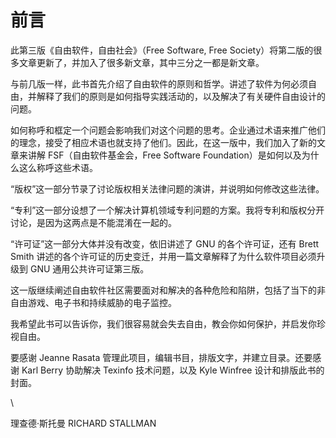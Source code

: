 # 前言

此第三版《自由软件，自由社会》（Free Software, Free Society）将第二版的很多文章更新了，并加入了很多新文章，其中三分之一都是新文章。

与前几版一样，此书首先介绍了自由软件的原则和哲学。讲述了软件为何必须自由，并解释了我们的原则是如何指导实践活动的，以及解决了有关硬件自由设计的问题。

如何称呼和框定一个问题会影响我们对这个问题的思考。企业通过术语来推广他们的理念，接受了相应术语也就支持了他们。因此，在这一版中，我们加入了新的文章来讲解 FSF（自由软件基金会，Free Software Foundation）是如何以及为什么这么称呼这些术语。

“版权”这一部分节录了讨论版权相关法律问题的演讲，并说明如何修改这些法律。

“专利”这一部分设想了一个解决计算机领域专利问题的方案。我将专利和版权分开讨论，是因为这两点是不能混淆在一起的。

“许可证”这一部分大体并没有改变，依旧讲述了 GNU 的各个许可证，还有 Brett Smith 讲述的各个许可证的历史变迁，并用一篇文章解释了为什么软件项目必须升级到 GNU 通用公共许可证第三版。

这一版继续阐述自由软件社区需要面对和解决的各种危险和陷阱，包括了当下的非自由游戏、电子书和持续威胁的电子监控。

我希望此书可以告诉你，我们很容易就会失去自由，教会你如何保护，并启发你珍视自由。

要感谢 Jeanne Rasata 管理此项目，编辑书目，排版文字，并建立目录。还要感谢 Karl Berry 协助解决 Texinfo 技术问题，以及 Kyle Winfree 设计和排版此书的封面。

\ 

<!--(pdf)\hfill(pdf)--> 理查德·斯托曼

<!--(pdf)\hfill(pdf)--> RICHARD STALLMAN
